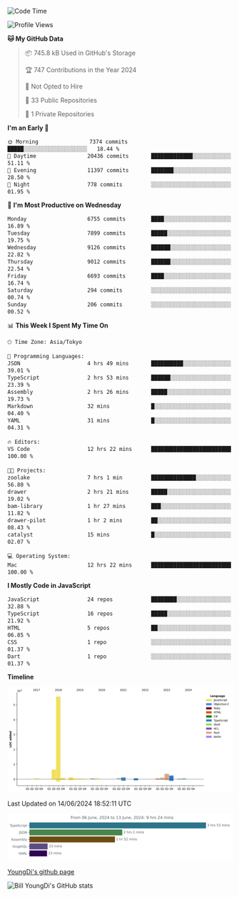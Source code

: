 <!--START_SECTION:waka-->
![Code Time](http://img.shields.io/badge/Code%20Time-748%20hrs%2043%20mins-blue)

![Profile Views](http://img.shields.io/badge/Profile%20Views-0-blue)

**🐱 My GitHub Data** 

> 📦 745.8 kB Used in GitHub's Storage 
 > 
> 🏆 747 Contributions in the Year 2024
 > 
> 🚫 Not Opted to Hire
 > 
> 📜 33 Public Repositories 
 > 
> 🔑 1 Private Repositories 
 > 
**I'm an Early 🐤** 

```text
🌞 Morning                7374 commits        █████░░░░░░░░░░░░░░░░░░░░   18.44 % 
🌆 Daytime                20436 commits       █████████████░░░░░░░░░░░░   51.11 % 
🌃 Evening                11397 commits       ███████░░░░░░░░░░░░░░░░░░   28.50 % 
🌙 Night                  778 commits         ░░░░░░░░░░░░░░░░░░░░░░░░░   01.95 % 
```
📅 **I'm Most Productive on Wednesday** 

```text
Monday                   6755 commits        ████░░░░░░░░░░░░░░░░░░░░░   16.89 % 
Tuesday                  7899 commits        █████░░░░░░░░░░░░░░░░░░░░   19.75 % 
Wednesday                9126 commits        ██████░░░░░░░░░░░░░░░░░░░   22.82 % 
Thursday                 9012 commits        ██████░░░░░░░░░░░░░░░░░░░   22.54 % 
Friday                   6693 commits        ████░░░░░░░░░░░░░░░░░░░░░   16.74 % 
Saturday                 294 commits         ░░░░░░░░░░░░░░░░░░░░░░░░░   00.74 % 
Sunday                   206 commits         ░░░░░░░░░░░░░░░░░░░░░░░░░   00.52 % 
```


📊 **This Week I Spent My Time On** 

```text
🕑︎ Time Zone: Asia/Tokyo

💬 Programming Languages: 
JSON                     4 hrs 49 mins       ██████████░░░░░░░░░░░░░░░   39.01 % 
TypeScript               2 hrs 53 mins       ██████░░░░░░░░░░░░░░░░░░░   23.39 % 
Assembly                 2 hrs 26 mins       █████░░░░░░░░░░░░░░░░░░░░   19.73 % 
Markdown                 32 mins             █░░░░░░░░░░░░░░░░░░░░░░░░   04.40 % 
YAML                     31 mins             █░░░░░░░░░░░░░░░░░░░░░░░░   04.31 % 

🔥 Editors: 
VS Code                  12 hrs 22 mins      █████████████████████████   100.00 % 

🐱‍💻 Projects: 
zoolake                  7 hrs 1 min         ██████████████░░░░░░░░░░░   56.80 % 
drawer                   2 hrs 21 mins       █████░░░░░░░░░░░░░░░░░░░░   19.02 % 
bam-library              1 hr 27 mins        ███░░░░░░░░░░░░░░░░░░░░░░   11.82 % 
drawer-pilot             1 hr 2 mins         ██░░░░░░░░░░░░░░░░░░░░░░░   08.43 % 
catalyst                 15 mins             █░░░░░░░░░░░░░░░░░░░░░░░░   02.07 % 

💻 Operating System: 
Mac                      12 hrs 22 mins      █████████████████████████   100.00 % 
```

**I Mostly Code in JavaScript** 

```text
JavaScript               24 repos            ████████░░░░░░░░░░░░░░░░░   32.88 % 
TypeScript               16 repos            █████░░░░░░░░░░░░░░░░░░░░   21.92 % 
HTML                     5 repos             ██░░░░░░░░░░░░░░░░░░░░░░░   06.85 % 
CSS                      1 repo              ░░░░░░░░░░░░░░░░░░░░░░░░░   01.37 % 
Dart                     1 repo              ░░░░░░░░░░░░░░░░░░░░░░░░░   01.37 % 
```



**Timeline**

![Lines of Code chart](https://raw.githubusercontent.com/Youngdi/Youngdi/master/assets/bar_graph.png)


 Last Updated on 14/06/2024 18:52:11 UTC
<!--END_SECTION:waka-->

![wakatime](./images/stat.svg)

[YoungDi's github page](https://youngdi.github.io)

![Bill YoungDi's GitHub stats](https://github-readme-stats.vercel.app/api?username=youngdi&count_private=true&show_icons=true)
